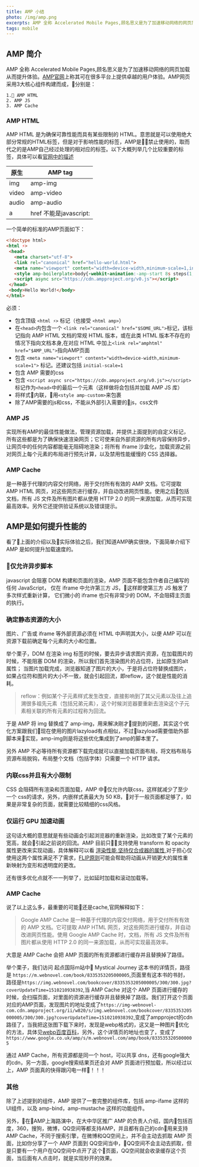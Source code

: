 ```yaml
---
title: AMP 小结
photo: /img/amp.png
excerpts: AMP 全称 Accelerated Mobile Pages,顾名思义是为了加速移动网络的网页加载从而提升体验。 
tags: mobile
---
```


## AMP 简介

AMP 全称 Accelerated Mobile Pages,顾名思义是为了加速移动网络的网页加载从而提升体验。[AMP官网](https://www.ampproject.org/zh_cn/learn/overview/)上称其可在很多平台上提供卓越的用户体验。AMP网页采用3大核心组件构建而成，分别是：

    1. AMP HTML
    2. AMP JS
    3. AMP Cache

### AMP HTML

AMP HTML 是为确保可靠性能而具有某些限制的 HTML。意思就是可以使用绝大部分常规的HTML标签，但是对于影响性能的标签，AMP是禁止使用的，取而代之的是AMP自己经过处理的相对应的标签。以下大概列举几个比较重要的标签，具体可以看[官网中的描述](https://www.ampproject.org/zh_cn/docs/reference/spec)

| 原生      | AMP tag    |
|---------- |-------- |
| img |amp-img |
| video |amp-video |
| audio |amp-audio |
| a |href 不能是javascript: |

一个简单的标准的AMP页面如下：

```html
<!doctype html>
<html ⚡>
 <head>
   <meta charset="utf-8">
   <link rel="canonical" href="hello-world.html">
   <meta name="viewport" content="width=device-width,minimum-scale=1,initial-scale=1">
   <style amp-boilerplate>body{-webkit-animation:-amp-start 8s steps(1,end) 0s 1 normal both;-moz-animation:-amp-start 8s steps(1,end) 0s 1 normal both;-ms-animation:-amp-start 8s steps(1,end) 0s 1 normal both;animation:-amp-start 8s steps(1,end) 0s 1 normal both}@-webkit-keyframes -amp-start{from{visibility:hidden}to{visibility:visible}}@-moz-keyframes -amp-start{from{visibility:hidden}to{visibility:visible}}@-ms-keyframes -amp-start{from{visibility:hidden}to{visibility:visible}}@-o-keyframes -amp-start{from{visibility:hidden}to{visibility:visible}}@keyframes -amp-start{from{visibility:hidden}to{visibility:visible}}</style><noscript><style amp-boilerplate>body{-webkit-animation:none;-moz-animation:none;-ms-animation:none;animation:none}</style></noscript>
   <script async src="https://cdn.ampproject.org/v0.js"></script>
 </head>
 <body>Hello World!</body>
</html>
```
必须：

* 包含顶级 ```<html ⚡>``` 标记（也接受 ```<html amp>```）
* 在```<head>```内包含一个 ```<link rel="canonical" href="$SOME_URL">```标记，该标记指向 AMP HTML 文档的常规 HTML 版本，或在此类 HTML 版本不存在的情况下指向文档本身,在对应 HTML 中加上```<link rel="amphtml" href="$AMP_URL">```指向AMP页面
* 包含 ```<meta name="viewport" content="width=device-width,minimum-scale=1">``` 标记。还建议包括 ```initial-scale=1```
* 包含 AMP 需要的css
* 包含 ```<script async src="https://cdn.ampproject.org/v0.js"></script>``` 标记作为```<head>```中的最后一个元素（这样做将会包括并加载 AMP JS 库）
* 将样式内联，用```<style amp-custom>```来包裹
* 除了AMP需要的js和css，不能从外部引入需要的js，css文件


### AMP JS

实现所有AMP的最佳性能做法，管理资源加载，并提供上面提到的自定义标记，所有这些都是为了确保快速渲染网页；它可使来自外部资源的所有内容保持异步，让网页中的任何内容都能毫无阻碍地渲染；将所有 iframe 沙盒化，加载资源之前对网页上每个元素的布局进行预先计算，以及禁用性能缓慢的 CSS 选择器。

### AMP Cache

是一种基于代理的内容交付网络，用于交付所有有效的 AMP 文档。它可提取 AMP HTML 网页，对这些网页进行缓存，并自动改进网页性能。使用之后包括文档，所有 JS 文件及所有图片都从使用 HTTP 2.0 的同一来源加载，从而可实现最高效率。另外它还提供验证系统以及错误提示。

## AMP是如何提升性能的

看了上面的介绍以及实际体验之后，我们知道AMP确实很快，下面简单介绍下 AMP 是如何提升加载速度的。

### 仅允许异步脚本

javascript 会阻塞 DOM 构建和页面的渲染，AMP 页面不能包含作者自己编写的任何 JavaScript， 仅在 iframe 中允许第三方 JS，这样即使第三方 JS 触发了多次样式重新计算， 它们微小的 iframe 也只有非常少的 DOM，不会阻碍主页面的执行。

### 确定静态资源的大小

图片、广告或 iframe 等外部资源必须在 HTML 中声明其大小，以便 AMP 可以在资源下载前确定每个元素的大小和位置。

举个栗子，DOM 在渲染 img 标签的时候，要去异步请求图片资源，在加载图片的时候，不能阻塞 DOM 的渲染，所以我们首先渲染图片的占位符，比如原生的alt属性；
当图片加载完成，浏览器知道了图片的大小，于是将占位符替换成图片，如果占位符和图片的大小不一致，就会引起回流，即reflow，这个就是性能的消耗。

>reflow：例如某个子元素样式发生改变，直接影响到了其父元素以及往上追溯很多祖先元素（包括兄弟元素），这个时候浏览器要重新去渲染这个子元素相关联的所有元素的过程称为回流。

于是 AMP 将 img 替换成了 amp-img，用来解决刚才提到的问题，其实这个优化方案跟我们现在使用的图片lazyload有点相似，不过lazyload需要借助外部脚本来实现，amp-img则是将这些优化集成到了amp的脚本里了。

另外 AMP 不必等待所有资源都下载完成就可以直接加载页面布局，将文档布局与资源布局脱钩，布局整个文档（包括字体）只需要一个 HTTP 请求。

### 内联css并且有大小限制

CSS 会阻碍所有渲染和页面加载，AMP 中仅允许内联css，这样就减少了至少一个 css的请求，另外，内嵌样式表最大为 50 KB，对于一般页面都足够了，如果是非常复杂的页面，就需要比较精细的css风格。

### 仅运行 GPU 加速动画

这句话大概的意思就是有些动画会引起浏览器的重新渲染，比如改变了某个元素的宽高，就会引起之前说的回流。AMP 目前只支持使用 transform 和 opacity 属性更改来实现动画，具体解释可以看 [渲染性能](https://developers.google.com/web/fundamentals/performance/rendering/),[坚持仅合成器的属性](https://developers.google.com/web/fundamentals/performance/rendering/stick-to-compositor-only-properties-and-manage-layer-count),对于担心仅使用这两个属性满足不了需求，[FLIP原则](https://aerotwist.com/blog/flip-your-animations/)可能会帮助将动画从开销更大的属性重新映射为变形和透明度的更改。

还有很多优化点就不一一列举了，比如延时加载和滚动加载等。

### AMP Cache

说了以上这么多，最重要的可能还是cache,官网解释如下：

>Google AMP Cache 是一种基于代理的内容交付网络，用于交付所有有效的 AMP 文档。它可提取 AMP HTML 网页，对这些网页进行缓存，并自动改进网页性能。使用 Google AMP Cache 时，文档，所有 JS 文件及所有图片都从使用 HTTP 2.0 的同一来源加载，从而可实现最高效率。

大意是 AMP Cache 会把 AMP 页面的所有资源都进行缓存并且替换掉了路径。

举个栗子，我们访问 起点国际m站中 Mystical Journey 这本书的详情页，路径是 ```https://m.webnovel.com/book/8335353205000005```,页面里有这本书的书封，路径是```https://img.webnovel.com/bookcover/8335353205000005/300/300.jpg?coverUpdateTime=1510210938392```,当 AMP Cache 对这个 AMP 页面进行缓存的时候，会扫描页面，对里面的资源进行缓存并且替换掉了路径。我们打开这个页面对应的AMP页面，发现图片的地址变成了```https://img-webnovel-com.cdn.ampproject.org/ii/w820/s/img.webnovel.com/bookcover/8335353205000005/300/300.jpg?coverUpdateTime=1510210938392```,变成了ampproject的cdn路径了，当我把这张图下载下来时，发现是webp格式的，这又是一种图片优化的方法，具体见[webp百度百科](https://baike.baidu.com/item/webp%E6%A0%BC%E5%BC%8F/4077671?fr=aladdin)，另外，这个详情页的地址也变了，变成了```https://www.google.co.uk/amp/s/m.webnovel.com/amp/book/8335353205000005```

通过 AMP Cache，所有资源都是同一个 host，可以共享 dns，还有google强大的cdn，另一方面，google搜索结果页还会对 AMP 页面进行预加载，所以经过以上，AMP 页面真的快得跟闪电一样！！！

### 其他

除了上述提到的组件，AMP 提供了一套完整的组件库，包括 amp-ifame 这样的UI组件，以及 amp-bind，amp-mustache 这样的功能组件。

另外，在AMP上海路演中，在大中华区推广 AMP 的负责人介绍，国内包括百度，360，搜狗，微博，QQ空间等都支持AMP，并且都有自己的cdn用来支持AMP Cache，不同于搜索引擎，在微博和QQ空间上，并不会主动去抓取 AMP 页面，比如你分享了一个 AMP 页面到 QQ空间当中，QQ空间不会主动去抓取，但是只要有一个用户在QQ空间中点开了这个页面，QQ空间就会收录缓存这个页面，当后面有人点击时，就是实现秒开的效果。